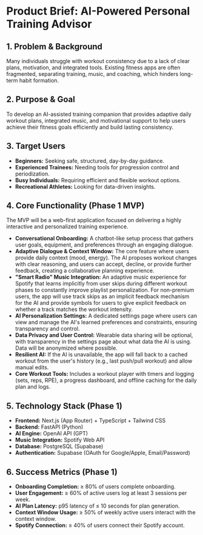 # Product Brief: AI-Powered Personal Training Advisor

## 1. Problem & Background

Many individuals struggle with workout consistency due to a lack of clear plans, motivation, and integrated tools. Existing fitness apps are often fragmented, separating training, music, and coaching, which hinders long-term habit formation.

## 2. Purpose & Goal

To develop an AI-assisted training companion that provides adaptive daily workout plans, integrated music, and motivational support to help users achieve their fitness goals efficiently and build lasting consistency.

## 3. Target Users

*   **Beginners:** Seeking safe, structured, day-by-day guidance.
*   **Experienced Trainees:** Needing tools for progression control and periodization.
*   **Busy Individuals:** Requiring efficient and flexible workout options.
*   **Recreational Athletes:** Looking for data-driven insights.

## 4. Core Functionality (Phase 1 MVP)

The MVP will be a web-first application focused on delivering a highly interactive and personalized training experience.

*   **Conversational Onboarding:** A chatbot-like setup process that gathers user goals, equipment, and preferences through an engaging dialogue.
*   **Adaptive Dialogue & Context Window:** The core feature where users provide daily context (mood, energy). The AI proposes workout changes with clear reasoning, and users can accept, decline, or provide further feedback, creating a collaborative planning experience.
*   **"Smart Radio" Music Integration:** An adaptive music experience for Spotify that learns implicitly from user skips during different workout phases to constantly improve playlist personalization. For non-premium users, the app will use track skips as an implicit feedback mechanism for the AI and provide symbols for users to give explicit feedback on whether a track matches the workout intensity.
*   **AI Personalization Settings:** A dedicated settings page where users can view and manage the AI's learned preferences and constraints, ensuring transparency and control.
*   **Data Privacy and User Control:** Wearable data sharing will be optional, with transparency in the settings page about what data the AI is using. Data will be anonymized where possible.
*   **Resilient AI:** If the AI is unavailable, the app will fall back to a cached workout from the user's history (e.g., last push/pull workout) and allow manual edits.
*   **Core Workout Tools:** Includes a workout player with timers and logging (sets, reps, RPE), a progress dashboard, and offline caching for the daily plan and logs.

## 5. Technology Stack (Phase 1)

*   **Frontend:** Next.js (App Router) + TypeScript + Tailwind CSS
*   **Backend:** FastAPI (Python)
*   **AI Engine:** OpenAI API (GPT)
*   **Music Integration:** Spotify Web API
*   **Database:** PostgreSQL (Supabase)
*   **Authentication:** Supabase (OAuth for Google/Apple, Email/Password)

## 6. Success Metrics (Phase 1)

*   **Onboarding Completion:** ≥ 80% of users complete onboarding.
*   **User Engagement:** ≥ 60% of active users log at least 3 sessions per week.
*   **AI Plan Latency:** p95 latency of ≤ 10 seconds for plan generation.
*   **Context Window Usage:** ≥ 50% of weekly active users interact with the context window.
*   **Spotify Connection:** ≥ 40% of users connect their Spotify account.
